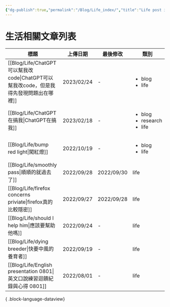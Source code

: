 ```yaml
---
{"dg-publish":true,"permalink":"/Blog/Life_index/","title":"Life post index","tags":["blog"],"created":"2023-02-17","updated":"2024-04-09T23:32"}
---
```



# 生活相關文章列表

| 標題                                                                | 上傳日期       | 最後修改       | 類別                                                   |
| ----------------------------------------------------------------- | ---------- | ---------- | ---------------------------------------------------- |
| [[Blog/Life/ChatGPT可以幫我改code\|ChatGPT可以幫我改code，但是我得先發現問題出在哪裡]] | 2023/02/24 | \-         | <ul><li>blog</li><li>life</li></ul>                  |
| [[Blog/Life/ChatGPT在搞我\|ChatGPT在搞我]]                           | 2023/02/18 | \-         | <ul><li>blog</li><li>research</li><li>life</li></ul> |
| [[Blog/Life/bump red light\|闖紅燈]]                              | 2022/10/19 | \-         | <ul><li>blog</li><li>life</li></ul>                  |
| [[Blog/Life/smoothly pass\|順順的就過去了]]                           | 2022/09/28 | 2022/09/30 | life                                                 |
| [[Blog/Life/firefox concerns priviate\|firefox真的比較隱密]]         | 2022/09/27 | 2022/09/28 | life                                                 |
| [[Blog/Life/should I help him\|應該要幫助他嗎]]                       | 2022/09/24 | \-         | life                                                 |
| [[Blog/Life/dying breeder\|快要中風的養育者]]                          | 2022/09/19 | \-         | life                                                 |
| [[Blog/Life/English presentation 0801\|英文口說練習迴饋紀錄與心得 0801]]    | 2022/08/01 | \-         | life                                                 |

{ .block-language-dataview}